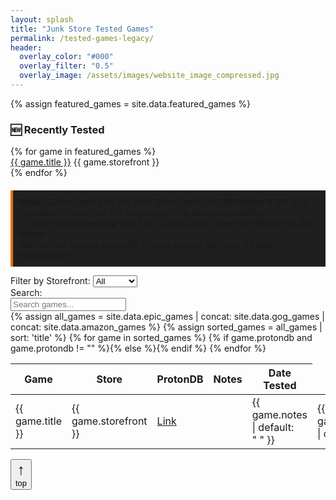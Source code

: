 ```yaml
---
layout: splash
title: "Junk Store Tested Games"
permalink: /tested-games-legacy/
header:
  overlay_color: "#000"
  overlay_filter: "0.5"
  overlay_image: /assets/images/website_image_compressed.jpg
---
```


<div class="spacer mt-4"></div>

{% assign featured_games = site.data.featured_games %}

<div class="feature-box">
  <h3>🆕 Recently Tested</h3>
  <div class="featured-row">
    {% for game in featured_games %}
      <div class="featured-entry">
        <a href="#{{ game.title | slugify }}-{{ game.storefront | slugify }}">{{ game.title }}</a>
        <span class="store-badge {{ game.storefront | downcase }}">{{ game.storefront }}</span>
      </div>
    {% endfor %}
  </div>
</div>


<p style="border-left: 4px solid #e67300; background-color: #1f1f1f; padding: 10px; margin-top: 20px;">
  <strong>Note:</strong> Games tested by the Junk Store team use <strong>GE-Proton 9-20</strong>, as it consistently provides the best out-of-the-box compatibility.<br>
  To use the <strong>EOS overlay</strong> with Epic Games, you’ll need <strong>GE-Proton 10.2 or newer</strong>.<br>
  Games that require a specific Proton version will have it listed in the <strong>Notes</strong> column.
</p>

<div class="table-controls">
  <div class="filter-group">
    <label for="storefrontFilter">Filter by Storefront:</label>
    <select id="storefrontFilter">
      <option value="All">All</option>
      <option value="Epic">Epic</option>
      <option value="GOG">GOG</option>
      <option value="Amazon">Amazon</option>
    </select>
  </div>

  <div class="search-group">
    <label for="searchInput">Search:</label>
    <div class="search-input-wrapper">
      <input type="text" id="searchInput" placeholder="Search games..." />
    </div>
  </div>
</div>

<!-- <div id="gameModal">
  <div class="modal-content">
    <button id="closeModal" aria-label="Close">&times;</button>
    <h2 id="modalTitle"></h2>
    <div id="modalDetails"></div>
  </div>
</div> -->

<div class="games-table-wrapper">
  <table id="gamesTable">
    <thead>
      <tr>
        <th>Game</th>
        <th>Store</th>
        <th>ProtonDB</th>
        <th>Notes</th>
        <th>Date Tested</th>
      </tr>
    </thead>
    <tbody>
{% assign all_games = site.data.epic_games | concat: site.data.gog_games | concat: site.data.amazon_games %}
{% assign sorted_games = all_games | sort: 'title' %}
{% for game in sorted_games %}
<tr id="{{ game.title | slugify }}-{{ game.storefront | slugify }}" data-storefront="{{ game.storefront }}">
<td><span class="game-link" data-title="{{ game.title }}">{{ game.title }}</span></td>
<td><span class="store-badge {{ game.storefront | downcase }}">{{ game.storefront }}</span></td>
{% if game.protondb and game.protondb != "" %}<td><a href="{{ game.protondb }}" target="_blank" rel="noopener noreferrer">Link</a></td>{% else %}<td></td>{% endif %}
<td>{{ game.notes | default: "&nbsp;" }}</td>
<td>{{ game.date_tested | default: "&nbsp;" }}</td>
</tr>
{% endfor %}
    </tbody>
  </table>
</div>

<button id="backToTop" title="Back to top" aria-label="Back to top">
  <span style="display:block; font-size:1.5rem;">↑</span>
  <span style="display:block; font-size:0.8rem; font-weight:normal;">top</span>
</button>

<script>
  const storefrontFilter = document.getElementById('storefrontFilter');
  const searchInput = document.getElementById('searchInput');
  const rows = document.querySelectorAll('#gamesTable tbody tr');

  function filterTable() {
    const storeValue = storefrontFilter.value;
    const searchValue = searchInput.value.toLowerCase();

    rows.forEach(row => {
      const store = row.getAttribute('data-storefront');
      const text = row.textContent.toLowerCase();

      const storeMatches = (storeValue === 'All' || store === storeValue);
      const searchMatches = text.includes(searchValue);

      row.style.display = (storeMatches && searchMatches) ? '' : 'none';
    });
  }

  storefrontFilter.addEventListener('change', filterTable);
  searchInput.addEventListener('input', filterTable);
</script>


<!-- <script>
  const modal = document.getElementById("gameModal");
  const modalTitle = document.getElementById("modalTitle");
  const modalDetails = document.getElementById("modalDetails");
  const closeModal = document.getElementById("closeModal");

  document.querySelectorAll(".game-link").forEach(link => {
    link.addEventListener("click", function(e) {
      e.preventDefault();
      modalTitle.textContent = this.dataset.title;
      modalDetails.innerHTML = this.dataset.details || "No additional info available.";
      modal.classList.add("show");
    });
  });

  closeModal.addEventListener("click", function () {
    modal.classList.remove("show");
  });

  window.addEventListener("click", function (event) {
    if (event.target === modal) {
      modal.classList.remove("show");
    }
  });
</script> -->